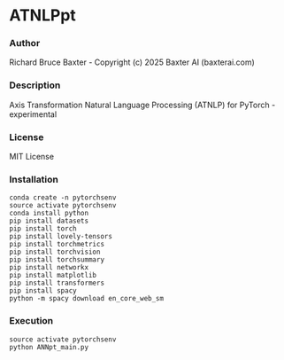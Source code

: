 # ATNLPpt

### Author

Richard Bruce Baxter - Copyright (c) 2025 Baxter AI (baxterai.com)

### Description

Axis Transformation Natural Language Processing (ATNLP) for PyTorch - experimental

### License

MIT License

### Installation
```
conda create -n pytorchsenv
source activate pytorchsenv
conda install python
pip install datasets
pip install torch
pip install lovely-tensors
pip install torchmetrics
pip install torchvision
pip install torchsummary
pip install networkx
pip install matplotlib
pip install transformers
pip install spacy
python -m spacy download en_core_web_sm
```

### Execution
```
source activate pytorchsenv
python ANNpt_main.py
```
